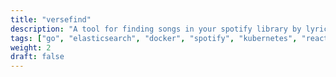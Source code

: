 ```yaml
---
title: "versefind"
description: "A tool for finding songs in your spotify library by lyrics"
tags: ["go", "elasticsearch", "docker", "spotify", "kubernetes", "react"]
weight: 2
draft: false
---
```

